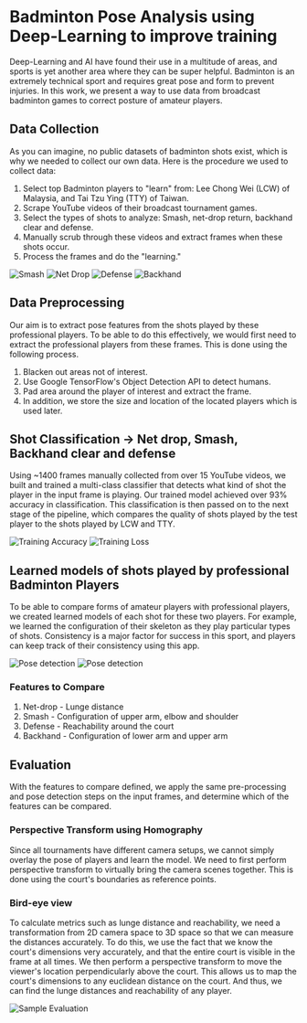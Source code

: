 # Badminton Pose Analysis using Deep-Learning to improve training
Deep-Learning and AI have found their use in a multitude of areas, and sports is yet another area where they can be super helpful. Badminton is an extremely technical sport and requires great pose and form to prevent injuries. In this work, we present a way to use data from broadcast badminton games to correct posture of amateur players.

## Data Collection
As you can imagine, no public datasets of badminton shots exist, which is why we needed to collect our own data. Here is the procedure we used to collect data:
1. Select top Badminton players to "learn" from: Lee Chong Wei (LCW) of Malaysia, and Tai Tzu Ying (TTY) of Taiwan.
2. Scrape YouTube videos of their broadcast tournament games.
3. Select the types of shots to analyze: Smash, net-drop return, backhand clear and defense.
4. Manually scrub through these videos and extract frames when these shots occur.
5. Process the frames and do the "learning."

![Smash](/images/smash.png)
![Net Drop](/images/drop.png)
![Defense](/images/defense.png)
![Backhand](/images/backhand.png)

## Data Preprocessing
Our aim is to extract pose features from the shots played by these professional players. To be able to do this effectively, we would first need to extract the professional players from these frames. This is done using the following process.
1. Blacken out areas not of interest.
2. Use Google TensorFlow's Object Detection API to detect humans.
3. Pad area around the player of interest and extract the frame.
4. In addition, we store the size and location of the located players which is used later.

## Shot Classification -> Net drop, Smash, Backhand clear and defense
Using ~1400 frames manually collected from over 15 YouTube videos, we built and trained a multi-class classifier that detects what kind of shot the player in the input frame is playing. Our trained model achieved over 93% accuracy in classification. This classification is then passed on to the next stage of the pipeline, which compares the quality of shots played by the test player to the shots played by LCW and TTY. 

![Training Accuracy](/images/accuracy.png)
![Training Loss](/images/loss.png)

## Learned models of shots played by professional Badminton Players
To be able to compare forms of amateur players with professional players, we created learned models of each shot for these two players. For example, we learned the configuration of their skeleton as they play particular types of shots. Consistency is a major factor for success in this sport, and players can keep track of their consistency using this app.

![Pose detection](/images/smashskeleton.png)
![Pose detection](/images/defskeleton.png)

### Features to Compare
1. Net-drop - Lunge distance
2. Smash - Configuration of upper arm, elbow and shoulder
3. Defense - Reachability around the court
4. Backhand - Configuration of lower arm and upper arm

## Evaluation
With the features to compare defined, we apply the same pre-processing and pose detection steps on the input frames, and determine which of the features can be compared.

### Perspective Transform using Homography
Since all tournaments have different camera setups, we cannot simply overlay the pose of players and learn the model. We need to first perform perspective transform to virtually bring the camera scenes together. This is done using the court's boundaries as reference points.

### Bird-eye view
To calculate metrics such as lunge distance and reachability, we need a transformation from 2D camera space to 3D space so that we can measure the distances accurately. To do this, we use the fact that we know the court's dimensions very accurately, and that the entire court is visible in the frame at all times. We then perform a perspective transform to move the viewer's location perpendicularly above the court. This allows us to map the court's dimensions to any euclidean distance on the court. And thus, we can find the lunge distances and reachability of any player.

![Sample Evaluation](/images/radar.png)
